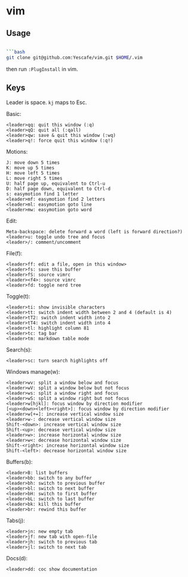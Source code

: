# vim

## Usage

```bash

```bash
git clone git@github.com:Yescafe/vim.git $HOME/.vim
```

then run `:PlugInstall` in vim.

## Keys

Leader is space. `kj` maps to Esc.

Basic:

```
<leader>qq: quit this window (:q)
<leader>qQ: quit all (:qall)
<leader>qw: save & quit this window (:wq)
<leader>q!: force quit this window (:q!)
```

Motions:

```
J: move down 5 times
K: move up 5 times
H: move left 5 times
L: move right 5 times
U: half page up, equivalent to Ctrl-u
D: half page down, equivalent to Ctrl-d
s: easymotion find 1 letter
<leader>mf: easymotion find 2 letters
<leader>ml: easymotion goto line
<leader>mw: easymotion goto word
```

Edit:

```
Meta-backspace: delete forward a word (left is forward direction?)
<leader>u: toggle undo tree and focus
<leader>/: comment/uncomment
```

File(f):

```
<leader>ff: edit a file, open in this window>
<leader>fs: save this buffer
<leader>fS: source vimrc
<leader><f4>: source vimrc
<leader>fd: toggle nerd tree
```

Toggle(t):

```
<leader>ti: show invisible characters
<leader>tt: switch indent width between 2 and 4 (default is 4)
<leader>tT2: switch indent width into 2
<leader>tT4: switch indent width into 4
<leader>tl: highlight column 81
<leader>tc: tag bar
<leader>tm: markdown table mode
```

Search(s):

```
<leader>sc: turn search highlights off
```

Windows manage(w):

```
<leader>wv: split a window below and focus
<leader>wV: split a window below but not focus
<leader>ws: split a window right and focus
<leader>wS: split a window right but not focus
<leader>w[hjkl]: focus window by direction modifier
[<up><down><left><right>]: focus window by direction modifier
<leader>w[+=]: increase vertical window size
<leader>w-: decrease vertical window size
Shift-<down>: increase vertical window size
Shift-<up>: decrease vertical window size
<leader>w>: increase horizontal window size
<leader>w<: decrease horizontal window size
Shift-<right>: increase horizontal window size
Shift-<left>: decrease horizontal window size
```

Buffers(b):

```
<leader>B: list buffers
<leader>bb: switch to any buffer
<leader>bh: switch to previous buffer
<leader>bl: switch to next buffer
<leader>bH: switch to first buffer
<leader>bL: switch to last buffer
<leader>bk: kill this buffer
<leader>br: rewind this buffer
```

Tabs(j):

```
<leader>jn: new empty tab
<leader>jf: new tab with open-file
<leader>jh: switch to previous tab
<leader>jl: switch to next tab
```

Docs(d):

```
<leader>dd: coc show documentation
```

